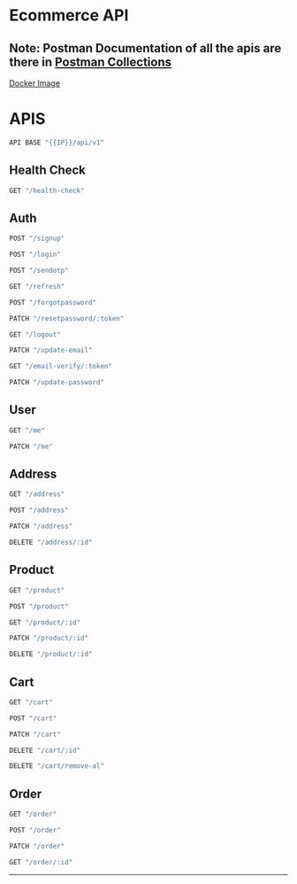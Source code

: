 # Ecommerce API
## Note: Postman Documentation of all the apis are there in [Postman Collections](./ecommerce.postman_collection.json) 
[Docker Image](https://hub.docker.com/r/kritikverma2002/ecommerce)
# APIS 
```js 
API BASE "{{IP}}/api/v1"
```

## Health Check 
```js 
GET "/health-check"
```
## Auth
```js 
POST "/signup"

POST "/login"

POST "/sendotp"

GET "/refresh"

POST "/forgotpassword"

PATCH "/resetpassword/:token"

GET "/logout"

PATCH "/update-email"

GET "/email-verify/:token"

PATCH "/update-password"
```

## User 
```js
GET "/me"

PATCH "/me"
```
## Address

```js 
GET "/address"

POST "/address"

PATCH "/address"

DELETE "/address/:id"
```
## Product
```js 
GET "/product"

POST "/product"

GET "/product/:id"

PATCH "/product/:id"

DELETE "/product/:id"
```
<!-- ## Review -->
## Cart

```js 
GET "/cart"

POST "/cart"

PATCH "/cart"

DELETE "/cart/:id"

DELETE "/cart/remove-al"
```
## Order

```js 
GET "/order"

POST "/order"

PATCH "/order"

GET "/order/:id"
```
---

